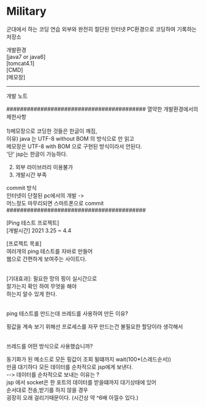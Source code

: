 # Military
군대에서 하는 코딩 연습 
외부와 완전히 절단된 인터넷 PC환경으로 코딩하여 기록하는 저장소

개발환경 </br>
[java7 or java6]</br>
[tomcat4.1]</br>
[CMD]</br>
[메모장]</br>

-----------------------------------------
개발 노트

#########################################
열약한 개발환경에서의 제한사항</br></br>
1)메모장으로 코딩한 것들은 한글이 깨짐,</br>
   이유) java 는 UTF-8 without BOM 의 방식으로 만 읽고</br>
         메모장은 UTF-8 with BOM 으로 구현된 방식이라서 안된다.</br>
             '단' jsp는 한글이 가능하다. </br>
             
2) 외부 라이브러리 이용불가
3) 개발시간 부족 

commit 방식 </br>
  인터넷이 단절된 pc에서의 개발 -> </br>
  어느정도 마무리되면 스마트폰으로  commit
#########################################

<string>[Ping 테스트 프로젝트]</string> </br>
[개발시간] 2021 3.25 ~ 4.4</br>

[프로젝트 목표]</br>
여러개의 ping 테스트를 자바로 만들어</br>
웹으로 간편하게 보여주는 사이트다.</br>
</br>

[기대효과]: 필요한 망의 핑이 실시간으로 </br> 잘가는지 확인 하여 무엇을 해야 </br> 하는지 알수 있게 한다.
</br>
</br>

ping 테스트를 만드는데 쓰레드를 사용하여 만든 이유?</br></p>
핑값을 계속 보기 위해선 프로세스를 자꾸 만드는건 불필요한 할당이라 생각해서</br>

</br>
쓰레드를 어떤 방식으로 사용했습니까?</br></p>

동기화가 된 메소드로 모든 핑값이 조회 될떄까지 wait(100*(스레드순서)) </br>
만큼 대기하다 모든 데이터를 순차적으로 jsp에게 보낸다.
   </br> --> 데이터를 순차적으로 보내는 이유는 ?
   </br>jsp 에서 socket은 한 포트의 데이터를 받을떄까지 대기상태에 있어 
   </br> 순서대로 전송,받기를 하지 않을 경우
   </br> 굉장히 오래 걸리기때문이다.
  (시간상 약 ^6배 아낄수 있다.)




